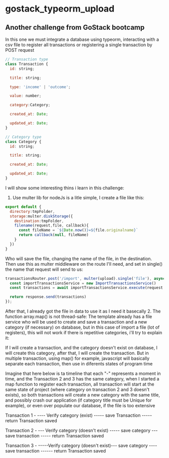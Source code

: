 # gostack_typeorm_upload

## Another challenge from GoStack bootcamp

In this one we must integrate a database using typeorm, interacting with a csv file to register all transactions or registering a single transaction by POST request

```javascript 
// Transaction type
class Transaction {
  id: string;

  title: string;

  type: 'income' | 'outcome';

  value: number;

  category:Category;

  created_at: Date;

  updated_at: Date;
}

// Category type
class Category {
  id: string;

  title: string;

  created_at: Date;

  updated_at: Date;
}
```

I will show some interesting thins i learn in this challenge:

1. Use multer lib for nodeJs is a litle simple, I create a file like this:

```javascript
export default {
  directory:tmpFolder,
  storage:multer.diskStorage({
    destination:tmpFolder,
    filename(request,file, callback){
      const fileName = `${Date.now()}=${file.originalname}`
      return callback(null, fileName)
    }
  })
}
```
Who will save the file, changing the name of the file, in the destination.
Then use this as multer middleware on the route I'll need, and set in single() the name that request will send to us:

```javascript
transactionsRouter.post('/import', multer(upload).single('file'), async (request, response) => {
  const importTransactionsService = new ImportTransactionsService()
  const transactions = await importTransactionsService.execute(request.file.path)

  return response.send(transactions)
});
```
After that, I already got the file in data to use it as I need it
basecally
2. The function array.map() is not thread-safe:
The template already has a file service who will be used to create and save a transaction and a new category (if necessary) on database, but in this case of import a file (lot of registers), this will not work if there is repetitive categories, i'll try to explain it:

If I will create a transaction, and the category doesn't exist on database, I will create this category, after that, I will create the transaction.
But in multiple transaction, using map() for example, javascript will basically separate each transaction, then use in diferents states of program time

Imagine that here below is ta timeline that each "-" represents a moment in time, and the Transaction 2 and 3 has the same category, when I started a map function to register each transaction, all transaction will start at the same state of project (where category on transaction 2 and 3 doesn't exists), so both transactions will create a new category with the same title, and possibly crash our application (if category title must be Unique for example), or even over populate our database, if the file is too extensive

Transaction 1 - ---- Verify category (exist) ----- save Transaction ----- return Transaction saved


Transaction 2 - --- Verify category (doesn't exist) ----- save category --- save transaction ----- return Transaction saved


Transaction 3 - -----Verify category (doesn't exist)--- save category ---- save transaction ------ return Transaction saved



